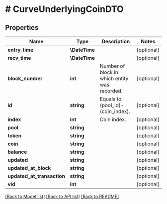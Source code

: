 # # CurveUnderlyingCoinDTO

## Properties

Name | Type | Description | Notes
------------ | ------------- | ------------- | -------------
**entry_time** | **\DateTime** |  | [optional]
**recv_time** | **\DateTime** |  | [optional]
**block_number** | **int** | Number of block in which entity was recorded. | [optional]
**id** | **string** | Equals to: (pool_id)-(coin_index). | [optional]
**index** | **int** | Coin index. | [optional]
**pool** | **string** |  | [optional]
**token** | **string** |  | [optional]
**coin** | **string** |  | [optional]
**balance** | **string** |  | [optional]
**updated** | **string** |  | [optional]
**updated_at_block** | **string** |  | [optional]
**updated_at_transaction** | **string** |  | [optional]
**vid** | **int** |  | [optional]

[[Back to Model list]](../../README.md#models) [[Back to API list]](../../README.md#endpoints) [[Back to README]](../../README.md)
